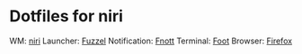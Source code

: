 # Dotfiles for niri

WM: [niri](https://github.com/YaLTeR/niri)
Launcher: [Fuzzel](https://codeberg.org/dnkl/fuzzel)
Notification: [Fnott](https://codeberg.org/dnkl/fnott)
Terminal: [Foot](https://codeberg.org/dnkl/foot)
Browser: [Firefox](https://github.com/mozilla-firefox/firefox)

